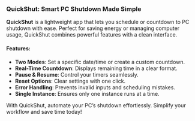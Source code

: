 ### QuickShut: Smart PC Shutdown Made Simple

**QuickShut** is a lightweight app that lets you schedule or countdown to PC shutdown with ease. Perfect for saving energy or managing computer usage, QuickShut combines powerful features with a clean interface.

#### Features:
- **Two Modes**: Set a specific date/time or create a custom countdown.
- **Real-Time Countdown**: Displays remaining time in a clear format.
- **Pause & Resume**: Control your timers seamlessly.
- **Reset Options**: Clear settings with one click.
- **Error Handling**: Prevents invalid inputs and scheduling mistakes.
- **Single Instance**: Ensures only one instance runs at a time.

With QuickShut, automate your PC’s shutdown effortlessly. Simplify your workflow and save time today!
